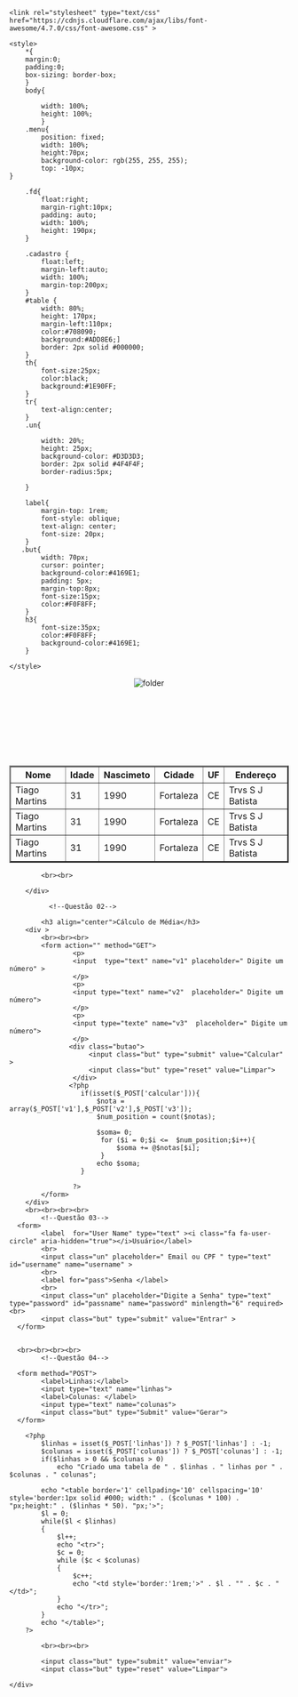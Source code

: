 <!DOCTYPE html>

<html lang="pt-br">
<head>
        <meta charset="UTF-8">
        <meta http-equiv="X-UA-Compatible" content="IE=edge">
        <meta name="viewport" content="width=device-width, initial-scale=1.0">
            <title>Curso de PHP UTD</title>
        <!-- CSS only -->
       
    <link rel="stylesheet" type="text/css" href="https://cdnjs.cloudflare.com/ajax/libs/font-awesome/4.7.0/css/font-awesome.css" >

    <style>
        *{
        margin:0;
        padding:0;
        box-sizing: border-box;
        }
        body{
            
            width: 100%;
            height: 100%; 
            }
        .menu{
            position: fixed;
            width: 100%;
            height:70px;
            background-color: rgb(255, 255, 255);
            top: -10px;
    }     
       
        .fd{
            float:right;
            margin-right:10px;
            padding: auto;
            width: 100%;
            height: 190px;
        }
      
        .cadastro {
            float:left;
            margin-left:auto;
            width: 100%;
            margin-top:200px; 
        }
        #table {
            width: 80%;
            height: 170px;
            margin-left:110px;
            color:#708090;
            background:#ADD8E6;]
            border: 2px solid #000000;
        }
        th{
            font-size:25px;
            color:black;
            background:#1E90FF;
        }
        tr{
            text-align:center;
        }
        .un{
            
            width: 20%;
            height: 25px;
            background-color: #D3D3D3;
            border: 2px solid #4F4F4F;
            border-radius:5px;
        
        }
        
        label{
            margin-top: 1rem;
            font-style: oblique;
            text-align: center;
            font-size: 20px;
        }
       .but{
            width: 70px;
            cursor: pointer;
            background-color:#4169E1;
            padding: 5px;
            margin-top:8px;
            font-size:15px;
            color:#F0F8FF;
        }   
        h3{
            font-size:35px;
            color:#F0F8FF;
            background-color:#4169E1;
        }
       
    </style>
   
</head>
<body>
   
<header>
  <main class="menu"> 
      <div>
          <img class="fd" src="https://i.imgur.com/nX90vOa.pnga" alt="folder">
      </div>
   
   </main>
</header>
<br><br><br><br>
    <div class="cadastro">
        <!--Questão 01-->
        <div >
            <table id="table" border=2 >
                <tr>
                    <th> Nome </th>
                    <th> Idade </th>
                    <th> Nascimeto </th>
                    <th> Cidade </th>
                    <th> UF </th>
                    <th> Endereço</th>
                </tr> 
                <tr>
                    <td> Tiago Martins</td>
                    <td> 31</td>
                    <td> 1990</td>
                    <td> Fortaleza</td>
                    <td> CE</td>
                    <td> Trvs S J Batista</td>
                </tr> 
                <tr>
                    <td> Tiago Martins</td>
                    <td> 31</td>
                    <td> 1990</td>
                    <td> Fortaleza</td>
                    <td> CE</td>
                    <td> Trvs S J Batista</td>
                </tr> 
                <tr>
                    <td> Tiago Martins</td>
                    <td> 31</td>
                    <td> 1990</td>
                    <td> Fortaleza</td>
                    <td> CE</td>
                    <td> Trvs S J Batista</td>
                </tr> 
            </table >

            <br><br>
        
        </div>
        
              <!--Questão 02-->
              
        	<h3 align="center">Cálculo de Média</h3>
		<div >
            <br><br><br>
		    <form action="" method="GET">
                    <p>
                	<input  type="text" name="v1" placeholder=" Digite um número" >
                    </p>
                    <p>
                	<input type="text" name="v2"  placeholder=" Digite um número">
                	</p>
                	<p>
                	<input type="texte" name="v3"  placeholder=" Digite um número">
                	</p>
                   <div class="butao"> 
                        <input class="but" type="submit" value="Calcular" >
                        <input class="but" type="reset" value="Limpar">
                    </div>
                   <?php
                      if(isset($_POST['calcular'])){
                          $nota = array($_POST['v1'],$_POST['v2'],$_POST['v3']);
                          $num_position = count($notas);

                          $soma= 0;
                           for ($i = 0;$i <=  $num_position;$i++){
                               $soma += @$notas[$i];
                           }
                          echo $soma;
                      }
                    
                    ?> 
            </form>       
		</div> 
        <br><br><br><br>
            <!--Questão 03-->
      <form>               
            <label  for="User Name" type="text" ><i class="fa fa-user-circle" aria-hidden="true"></i>Usuário</label>
            <br>
            <input class="un" placeholder=" Email ou CPF " type="text" id="username" name="username" >
            <br>
            <label for="pass">Senha </label>
            <br>
            <input class="un" placeholder="Digite a Senha" type="text" type="password" id="passname" name="password" minlength="6" required><br>
            <input class="but" type="submit" value="Entrar" >            
      </form>    
      

      <br><br><br><br>
            <!--Questão 04-->

      <form method="POST">
            <label>Linhas:</label>
            <input type="text" name="linhas">
            <label>Colunas: </label>
            <input type="text" name="colunas">
            <input class="but" type="Submit" value="Gerar">
      </form>

        <?php
            $linhas = isset($_POST['linhas']) ? $_POST['linhas'] : -1;
            $colunas = isset($_POST['colunas']) ? $_POST['colunas'] : -1;
            if($linhas > 0 && $colunas > 0)
                echo "Criado uma tabela de " . $linhas . " linhas por " . $colunas . " colunas";
              
            echo "<table border='1' cellpading='10' cellspacing='10' style='border:1px solid #000; width:" . ($colunas * 100) . "px;height:" . ($linhas * 50). "px;'>";
            $l = 0;
            while($l < $linhas)
            {
                $l++;
                echo "<tr>";
                $c = 0;
                while ($c < $colunas)
                {
                    $c++;
                    echo "<td style='border:'1rem;'>" . $l . "" . $c . "</td>";     
                }
                echo "</tr>";   
            }
            echo "</table>";
        ?>

            <br><br><br>

            <input class="but" type="submit" value="enviar">
            <input class="but" type="reset" value="Limpar">

    </div> 
</div>  
</body>
</html>
